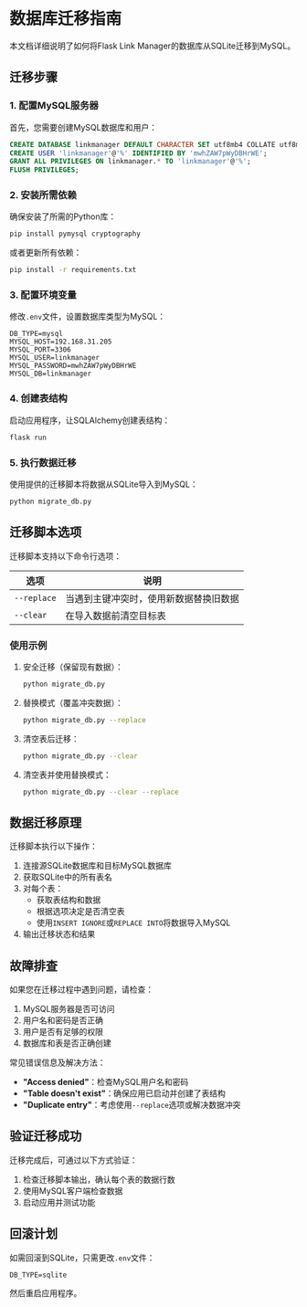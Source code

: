 # 数据库迁移指南

本文档详细说明了如何将Flask Link Manager的数据库从SQLite迁移到MySQL。

## 迁移步骤

### 1. 配置MySQL服务器

首先，您需要创建MySQL数据库和用户：

```sql
CREATE DATABASE linkmanager DEFAULT CHARACTER SET utf8mb4 COLLATE utf8mb4_unicode_ci;
CREATE USER 'linkmanager'@'%' IDENTIFIED BY 'mwhZAW7pWyDBHrWE';
GRANT ALL PRIVILEGES ON linkmanager.* TO 'linkmanager'@'%';
FLUSH PRIVILEGES;
```

### 2. 安装所需依赖

确保安装了所需的Python库：

```bash
pip install pymysql cryptography
```

或者更新所有依赖：

```bash
pip install -r requirements.txt
```

### 3. 配置环境变量

修改`.env`文件，设置数据库类型为MySQL：

```properties
DB_TYPE=mysql
MYSQL_HOST=192.168.31.205
MYSQL_PORT=3306
MYSQL_USER=linkmanager
MYSQL_PASSWORD=mwhZAW7pWyDBHrWE
MYSQL_DB=linkmanager
```

### 4. 创建表结构

启动应用程序，让SQLAlchemy创建表结构：

```bash
flask run
```

### 5. 执行数据迁移

使用提供的迁移脚本将数据从SQLite导入到MySQL：

```bash
python migrate_db.py
```

## 迁移脚本选项

迁移脚本支持以下命令行选项：

| 选项 | 说明 |
|------|------|
| `--replace` | 当遇到主键冲突时，使用新数据替换旧数据 |
| `--clear` | 在导入数据前清空目标表 |

### 使用示例

1. 安全迁移（保留现有数据）：
   ```bash
   python migrate_db.py
   ```

2. 替换模式（覆盖冲突数据）：
   ```bash
   python migrate_db.py --replace
   ```

3. 清空表后迁移：
   ```bash
   python migrate_db.py --clear
   ```

4. 清空表并使用替换模式：
   ```bash
   python migrate_db.py --clear --replace
   ```

## 数据迁移原理

迁移脚本执行以下操作：

1. 连接源SQLite数据库和目标MySQL数据库
2. 获取SQLite中的所有表名
3. 对每个表：
   - 获取表结构和数据
   - 根据选项决定是否清空表
   - 使用`INSERT IGNORE`或`REPLACE INTO`将数据导入MySQL
4. 输出迁移状态和结果

## 故障排查

如果您在迁移过程中遇到问题，请检查：

1. MySQL服务器是否可访问
2. 用户名和密码是否正确
3. 用户是否有足够的权限
4. 数据库和表是否正确创建

常见错误信息及解决方法：

- **"Access denied"**：检查MySQL用户名和密码
- **"Table doesn't exist"**：确保应用已启动并创建了表结构
- **"Duplicate entry"**：考虑使用`--replace`选项或解决数据冲突

## 验证迁移成功

迁移完成后，可通过以下方式验证：

1. 检查迁移脚本输出，确认每个表的数据行数
2. 使用MySQL客户端检查数据
3. 启动应用并测试功能

## 回滚计划

如需回滚到SQLite，只需更改`.env`文件：

```properties
DB_TYPE=sqlite
```

然后重启应用程序。
